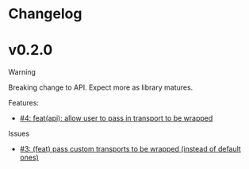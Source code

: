 # Changelog

# v0.2.0

> [!WARNING]
> Breaking change to API. Expect more as library matures.

Features:

- [#4: feat(api): allow user to pass in transport to be wrapped](https://github.com/mharrisb1/httpx-retry/issues/4)

Issues

- [#3: (feat) pass custom transports to be wrapped (instead of default ones)](https://github.com/mharrisb1/httpx-retry/issues/3)
